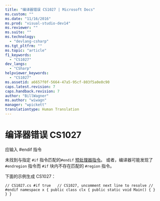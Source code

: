 ```yaml
---
title: "编译器错误 CS1027 | Microsoft Docs"
ms.custom: ""
ms.date: "11/16/2016"
ms.prod: "visual-studio-dev14"
ms.reviewer: ""
ms.suite: ""
ms.technology: 
  - "devlang-csharp"
ms.tgt_pltfrm: ""
ms.topic: "article"
f1_keywords: 
  - "CS1027"
dev_langs: 
  - "CSharp"
helpviewer_keywords: 
  - "CS1027"
ms.assetid: a6657f0f-5664-47a5-95cf-803f5a0e0c90
caps.latest.revision: 7
caps.handback.revision: 7
author: "BillWagner"
ms.author: "wiwagn"
manager: "wpickett"
translationtype: Human Translation
---
```

# 编译器错误 CS1027
应输入 \#endif 指令  
  
 未找到与指定 `#if` 指令匹配的`#endif` [预处理器指令](../../csharp/language-reference/preprocessor-directives/index.md)。 或者，编译器可能发现了 `#endregion` 指令而 `#if` 块内不存在匹配的 `#region` 指令。  
  
 下面的示例生成 CS1027：  
  
```  
// CS1027.cs #if true   // CS1027, uncomment next line to resolve // #endif namespace x { public class clx { public static void Main() { } } }  
```